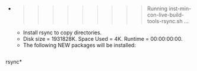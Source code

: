 * >>>>>>>>> Running inst-min-con-live-build-tools-rsync.sh ...
  * Install rsync to copy directories.
  * Disk size = 1931828K. Space Used = 4K. Runtime = 00:00:00:00.
  * The following NEW packages will be installed:
  ```bash
rsync*
  ```
